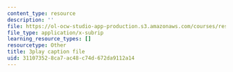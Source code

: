 ```yaml
---
content_type: resource
description: ''
file: https://ol-ocw-studio-app-production.s3.amazonaws.com/courses/res-18-006-calculus-revisited-single-variable-calculus-fall-2010/311073528ca7ac48c74d672da9112a14_EeLD_40wDoU.srt
file_type: application/x-subrip
learning_resource_types: []
resourcetype: Other
title: 3play caption file
uid: 31107352-8ca7-ac48-c74d-672da9112a14
---
```

